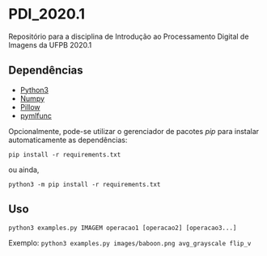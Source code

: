 # PDI_2020.1
Repositório para a disciplina de Introdução ao Processamento Digital de Imagens da UFPB 2020.1

## Dependências
- [Python3](https://www.python.org/)
- [Numpy](https://numpy.org/)
- [Pillow](https://pypi.org/project/Pillow/)
- [pymlfunc](https://pypi.org/project/pymlfunc/)

Opcionalmente, pode-se utilizar o gerenciador de pacotes *pip* para instalar automaticamente as dependências:

`pip install -r requirements.txt`

ou ainda,

`python3 -m pip install -r requirements.txt`

## Uso

`python3 examples.py IMAGEM operacao1 [operacao2] [operacao3...]`

Exemplo:
`python3 examples.py images/baboon.png avg_grayscale flip_v`
